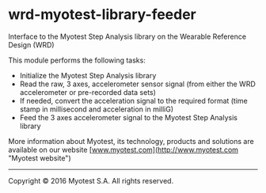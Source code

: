 # wrd-myotest-library-feeder
Interface to the Myotest Step Analysis library on the Wearable Reference Design (WRD)

This module performs the following tasks:

- Initialize the Myotest Step Analysis library
- Read the raw, 3 axes, accelerometer sensor signal (from either the WRD accelerometer or pre-recorded data sets)
- If needed, convert the acceleration signal to the required format (time stamp in millisecond and acceleration in milliG)
- Feed the 3 axes accelerometer signal to the Myotest Step Analysis library

More information about Myotest, its technology, products and solutions are available on our website [www.myotest.com](http://www.myotest.com "Myotest website")

______
Copyright © 2016 Myotest S.A. All rights reserved.

